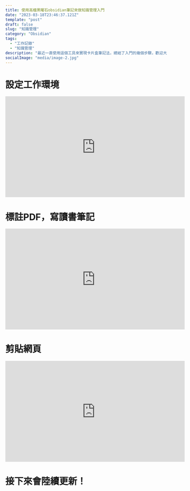 ```yaml
---
title: 使用高檔黑曜石obsidian筆記來做知識管理入門
date: "2023-03-18T23:46:37.121Z"
template: "post"
draft: false
slug: "知識管理"
category: "Obsidian"
tags:
  - "工作記錄"
  - "知識管理"
description: "最近一直使用這個工具來實現卡片盒筆記法，總結了入門的幾個步驟，歡迎大家參考。"
socialImage: "media/image-2.jpg"
---
```


# 設定工作環境
<iframe width="560" height="315" src="https://www.youtube.com/embed/mR46_DxvhE0" title="YouTube video player" frameborder="0" allow="accelerometer; autoplay; clipboard-write; encrypted-media; gyroscope; picture-in-picture; web-share" allowfullscreen></iframe>


 
# 標註PDF，寫讀書筆記
<iframe width="560" height="315" src="https://www.youtube.com/embed/iU8JIWst7-k" title="YouTube video player" frameborder="0" allow="accelerometer; autoplay; clipboard-write; encrypted-media; gyroscope; picture-in-picture; web-share" allowfullscreen></iframe>

# 剪貼網頁

<iframe width="560" height="315" src="https://www.youtube.com/embed/OI-9bMJiejo" title="YouTube video player" frameborder="0" allow="accelerometer; autoplay; clipboard-write; encrypted-media; gyroscope; picture-in-picture; web-share" allowfullscreen></iframe>

# 接下來會陸續更新！


